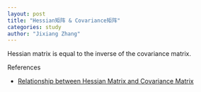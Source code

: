 ```yaml
---
layout: post
title: "Hessian矩阵 & Covariance矩阵"
categories: study
author: "Jixiang Zhang"
---
```


Hessian matrix is equal to the inverse of the covariance matrix.


References

- [Relationship between Hessian Matrix and Covariance Matrix](https://stats.stackexchange.com/questions/261796/relationship-between-hessian-matrix-and-covariance-matrix)
